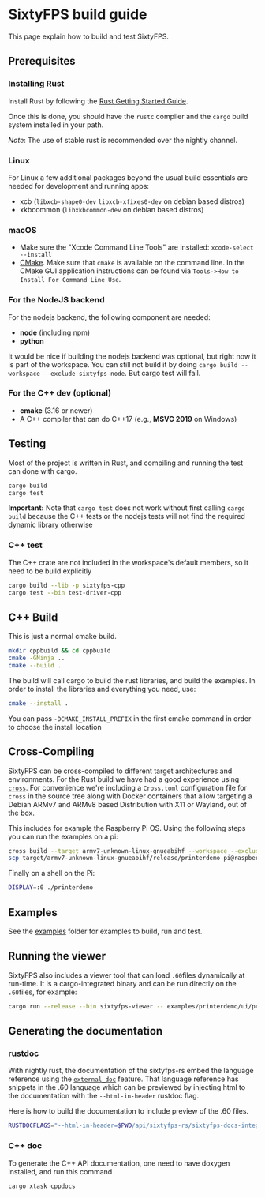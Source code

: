 # SixtyFPS build guide

This page explain how to build and test SixtyFPS.

## Prerequisites

### Installing Rust

Install Rust by following the [Rust Getting Started Guide](https://www.rust-lang.org/learn/get-started).

Once this is done, you should have the ```rustc``` compiler and the ```cargo``` build system installed in your path.

*Note*: The use of stable rust is recommended over the nightly channel.


### Linux

For Linux a few additional packages beyond the usual build essentials are needed for development and running apps:

  * xcb (`libxcb-shape0-dev` `libxcb-xfixes0-dev` on debian based distros)
  * xkbcommon (`libxkbcommon-dev` on debian based distros)

### macOS

   * Make sure the "Xcode Command Line Tools" are installed: `xcode-select --install`
   * [CMake](https://cmake.org/download/). Make sure that `cmake` is available on the command line. In the CMake
     GUI application instructions can be found via `Tools->How to Install For Command Line Use`.
### For the NodeJS backend

For the nodejs backend, the following component are needed:

* **node** (including npm)
* **python**

It would be nice if building the nodejs backend was optional, but right now it is part of the workspace.
You can still not build it by doing `cargo build --workspace --exclude sixtyfps-node`. But cargo test will fail.

### For the C++ dev (optional)

* **cmake** (3.16 or newer)
* A C++ compiler that can do C++17 (e.g., **MSVC 2019** on Windows)

## Testing

Most of the project is written in Rust, and compiling and running the test can
done with cargo.

```sh
cargo build
cargo test
```

**Important:** Note that `cargo test` does not work without first calling `cargo build` because the
C++ tests or the nodejs tests will not find the required dynamic library otherwise

### C++ test

The C++ crate are not included in the workspace's default members, so it need to be build explicitly

```sh
cargo build --lib -p sixtyfps-cpp
cargo test --bin test-driver-cpp
```

## C++ Build

This is just a normal cmake build.

```sh
mkdir cppbuild && cd cppbuild
cmake -GNinja ..
cmake --build .
```

The build will call cargo to build the rust libraries, and build the examples.
In order to install the libraries and everything you need, use:

```sh
cmake --install .
```

You can pass `-DCMAKE_INSTALL_PREFIX` in the first cmake command in order to choose the install location

## Cross-Compiling

SixtyFPS can be cross-compiled to different target architectures and environments. For the Rust build we
have had a good experience using [`cross`](https://github.com/rust-embedded/cross). For convenience we're
including a `Cross.toml` configuration file for `cross` in the source tree along with Docker containers that
allow targeting a Debian ARMv7 and ARMv8 based Distribution with X11 or Wayland, out of the box.

This includes for example the Raspberry Pi OS. Using the following steps you can run the examples on a
pi:

```sh
cross build --target armv7-unknown-linux-gnueabihf --workspace --exclude sixtyfps-node --release
scp target/armv7-unknown-linux-gnueabihf/release/printerdemo pi@raspberrypi.local:.
```

Finally on a shell on the Pi:

```sh
DISPLAY=:0 ./printerdemo
```

## Examples

See the [examples](/examples) folder for examples to build, run and test.

## Running the viewer

SixtyFPS also includes a viewer tool that can load `.60`files dynamically at run-time. It is a
cargo-integrated binary and can be run directly on the `.60`files, for example:

```sh
cargo run --release --bin sixtyfps-viewer -- examples/printerdemo/ui/printerdemo.60
```

## Generating the documentation

### rustdoc

With nightly rust, the documentation of the sixtyfps-rs embed the language reference using the
[`external_doc`](https://github.com/rust-lang/rust/issues/44732) feature.
That language reference has snippets in the .60 language which can be previewed by injecting
html to the documentation with the `--html-in-header` rustdoc flag.

Here is how to build the documentation to include preview of the .60 files.

```sh
RUSTDOCFLAGS="--html-in-header=$PWD/api/sixtyfps-rs/sixtyfps-docs-integration.html" cargo +nightly doc --no-deps
```

### C++ doc

To generate the C++ API documentation, one need to have doxygen installed, and run this command

```sh
cargo xtask cppdocs
```
